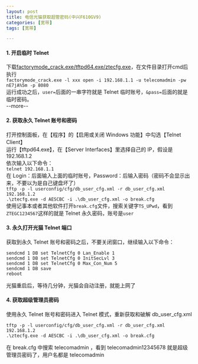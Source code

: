 ```yaml
---
layout: post
title: 电信光猫获取超管密码(中兴F610GV9)
categories: [宽带]
tags: [宽带]

--- 
```

#### 1. 开启临时 Telnet
下载[factorymode_crack.exe/tftpd64.exe/ztecfg.exe](https://pan.baidu.com/s/1CEWoLA-rTckEQlsvEzSS2Q?pwd=rcmx)，在文件目录打开cmd后执行  
`factorymode_crack.exe -l xxx open -i 192.168.1.1 -u telecomadmin -pw nE7jA%5m -p 8080`  
运行成功之后，`user=`后面的一串字符就是 Telnet 临时账号，`&pass=`后面的就是临时密码。  
--more--
#### 2. 获取永久 Telnet 账号和密码
打开控制面板，在【程序】的【启用或关闭 Windows 功能】中勾选【Telnet Client】  
运行【tftpd64.exe】，在【Server Interfaces】里选择自己的 IP，假设是 192.168.1.2  
依次输入以下命令：  
`telnet 192.168.1.1`  
在 Login：后面输入上面的临时账号，Password：后输入密码（密码不会显示出来，不要以为是自己键盘坏了）  
`tftp -p -l userconfig/cfg/db_user_cfg.xml -r db_user_cfg.xml 192.168.1.2`  
`.\ztecfg.exe -d AESCBC -i .\db_user_cfg.xml -o break.cfg`  
使用记事本或者其他软件打开`break.cfg`文件，搜索关键字`TS_UPwd`，看到`ZTEGC1234567`这样的就是 Telnet 永久密码，账号是`user`  
#### 3. 永久打开光猫 Telnet 端口
获取到永久 Telnet 账号和密码之后，不要关闭窗口，继续输入以下命令：  
```
sendcmd 1 DB set TelnetCfg 0 Lan_Enable 1
sendcmd 1 DB set TelnetCfg 0 InitSecLvl 3
sendcmd 1 DB set TelnetCfg 0 Max_Con_Num 5
sendcmd 1 DB save
reboot
```
光猫重启后，等待几分钟，光猫会自动注册，就能上网了  
#### 4. 获取超级管理员密码
使用永久 Telnet 账号和密码进入 Telnet 模式，重新获取和破解 db_user_cfg.xml  
```
tftp -p -l userconfig/cfg/db_user_cfg.xml -r db_user_cfg.xml 192.168.1.2
.\ztecfg.exe -d AESCBC -i .\db_user_cfg.xml -o break.cfg
```
在 break.cfg 中搜索 telecomadmin ，看到 telecomadmin12345678 就是超级管理员密码了，用户名都是 telecomadmin  
